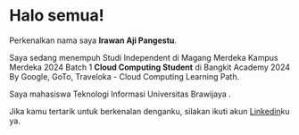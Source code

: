 # Halo semua! 

Perkenalkan nama saya **Irawan Aji Pangestu**.<br>

Saya sedang menempuh Studi Independent di Magang Merdeka Kampus Merdeka 2024 Batch 1 **Cloud Computing Student** di Bangkit Academy 2024 By Google, GoTo, Traveloka - Cloud Computing Learning Path.<br>

Saya mahasiswa Teknologi Informasi Universitas Brawijaya .<br>

Jika kamu tertarik untuk berkenalan denganku, silakan ikuti akun [Linkedin](https://www.linkedin.com/in/irawanajipangestu/)ku ya.
